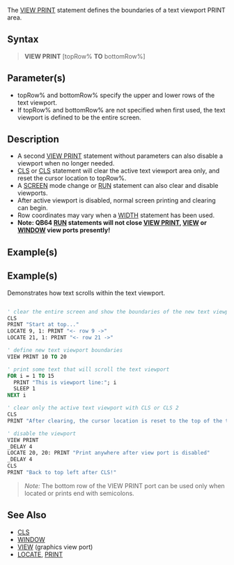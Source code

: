 The [VIEW PRINT](VIEW-PRINT) statement defines the boundaries of a text viewport PRINT area.

## Syntax

>  **VIEW PRINT** [topRow% **TO** bottomRow%]

## Parameter(s)

* topRow% and bottomRow% specify the upper and lower rows of the text viewport. 
* If topRow% and bottomRow% are not specified when first used, the text viewport is defined to be the entire screen.

## Description

* A second [VIEW PRINT](VIEW-PRINT) statement without parameters can also disable a viewport when no longer needed.  
* [CLS](CLS) or [CLS](CLS) statement will clear the active text viewport area only, and reset the cursor location to topRow%.
* A [SCREEN](SCREEN) mode change or [RUN](RUN) statement can also clear and disable viewports.
* After active viewport is disabled, normal screen printing and clearing can begin.
* Row coordinates may vary when a [WIDTH](WIDTH) statement has been used.
* **Note: QB64 [RUN](RUN) statements will not close [VIEW PRINT](VIEW-PRINT), [VIEW](VIEW) or [WINDOW](WINDOW) view ports presently!**

## Example(s)

## Example(s)
 Demonstrates how text scrolls within the text viewport.

```vb

' clear the entire screen and show the boundaries of the new text viewport
CLS
PRINT "Start at top..."
LOCATE 9, 1: PRINT "<- row 9 ->"
LOCATE 21, 1: PRINT "<- row 21 ->"

' define new text viewport boundaries
VIEW PRINT 10 TO 20

' print some text that will scroll the text viewport
FOR i = 1 TO 15
  PRINT "This is viewport line:"; i
  SLEEP 1
NEXT i

' clear only the active text viewport with CLS or CLS 2
CLS
PRINT "After clearing, the cursor location is reset to the top of the text viewport."

' disable the viewport
VIEW PRINT
_DELAY 4
LOCATE 20, 20: PRINT "Print anywhere after view port is disabled"
_DELAY 4
CLS
PRINT "Back to top left after CLS!" 

```

> *Note:* The bottom row of the VIEW PRINT port can be used only when located or prints end with semicolons.

## See Also

* [CLS](CLS)
* [WINDOW](WINDOW)
* [VIEW](VIEW) (graphics view port)
* [LOCATE](LOCATE), [PRINT](PRINT)
